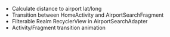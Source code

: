 * Calculate distance to airport lat/long
* Transition between HomeActivity and AirportSearchFragment
* Filterable Realm RecyclerView in AirportSearchAdapter
* Activity/Fragment transition animation
